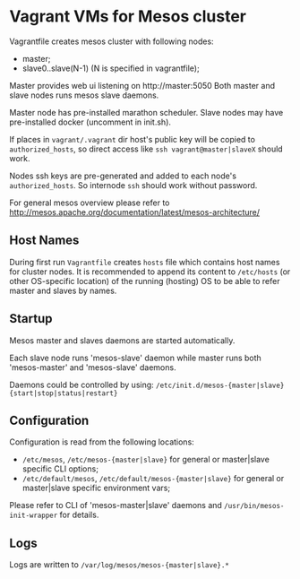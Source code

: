# Vagrant VMs for Mesos cluster
Vagrantfile creates mesos cluster with following nodes:
- master;
- slave0..slave(N-1) (N is specified in vagrantfile);

Master provides web ui listening on http://master:5050
Both master and slave nodes runs mesos slave daemons.

Master node has pre-installed marathon scheduler.
Slave nodes may have pre-installed docker (uncomment in init.sh).

If places in `vagrant/.vagrant` dir host's public key will be
copied to `authorized_hosts`, so direct access like `ssh vagrant@master|slaveX`
should work.

Nodes ssh keys are pre-generated and added to each node's `authorized_hosts`.
So internode `ssh` should work without password.

For general mesos overview please refer to
http://mesos.apache.org/documentation/latest/mesos-architecture/

## Host Names
During first run `Vagrantfile` creates `hosts` file which
contains host names for cluster nodes. It is recommended
to append its content to `/etc/hosts` (or other OS-specific
location) of the running (hosting) OS to be able to refer
master and slaves by names.

## Startup
Mesos master and slaves daemons are started automatically.

Each slave node runs 'mesos-slave' daemon while master runs both
'mesos-master' and 'mesos-slave' daemons.

Daemons could be controlled by using:
`/etc/init.d/mesos-{master|slave} {start|stop|status|restart}`

## Configuration
Configuration is read from the following locations:
- `/etc/mesos`, `/etc/mesos-{master|slave}`
  for general or master|slave specific CLI options;
- `/etc/default/mesos`, `/etc/default/mesos-{master|slave}`
  for general or master|slave specific environment vars;

Please refer to CLI of 'mesos-master|slave' daemons and `/usr/bin/mesos-init-wrapper`
for details.

## Logs
Logs are written to `/var/log/mesos/mesos-{master|slave}.*`

